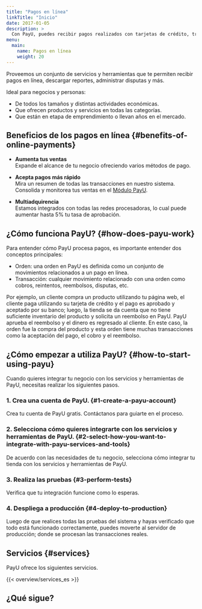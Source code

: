 ```yaml
---
title: "Pagos en línea"
linkTitle: "Inicio"
date: 2017-01-05
description: >
  Con PayU, puedes recibir pagos realizados con tarjetas de crédito, transferencias bancarias, efectivo y más.
menu:
  main:
    name: Pagos en línea
    weight: 20     
---
```


Proveemos un conjunto de servicios y herramientas que te permiten recibir pagos en línea, descargar reportes, administrar disputas y más.

Ideal para negocios y personas:

* De todos los tamaños y distintas actividades económicas.
* Que ofrecen productos y servicios en todas las categorías.
* Que están en etapa de emprendimiento o llevan años en el mercado.

## Beneficios de los pagos en línea {#benefits-of-online-payments}
* **Aumenta tus ventas**</br>
Expande el alcance de tu negocio ofreciendo varios métodos de pago.

* **Acepta pagos más rápido**</br>
Mira un resumen de todas las transacciones en nuestro sistema. Consolida y monitorea tus ventas en el [Módulo PayU]().

* **Multiadquirencia**</br>
Estamos integrados con todas las redes procesadoras, lo cual puede aumentar hasta 5% tu tasa de aprobación.

## ¿Cómo funciona PayU? {#how-does-payu-work}
Para entender cómo PayU procesa pagos, es importante entender dos conceptos principales:

* Orden: una orden en PayU es definida como un conjunto de movimientos relacionados a un pago en línea.
* Transacción: cualquier movimiento relacionado con una orden como cobros, reintentos, reembolsos, disputas, etc.

Por ejemplo, un cliente compra un producto utilizando tu página web, el cliente paga utilizando su tarjeta de crédito y el pago es aprobado y aceptado por su banco; luego, la tienda se da cuenta que no tiene suficiente inventario del producto y solicita un reembolso en PayU. PayU aprueba el reembolso y el dinero es regresado al cliente. En este caso, la orden fue la compra del producto y esta orden tiene muchas transacciones como la aceptación del pago, el cobro y el reembolso.

## ¿Cómo empezar a utiliza PayU? {#how-to-start-using-payu}
Cuando quieres integrar tu negocio con los servicios y herramientas de PayU, necesitas realizar los siguientes pasos.

### 1. Crea una cuenta de PayU. {#1-create-a-payu-account}
Crea tu cuenta de PayU gratis. Contáctanos para guiarte en el proceso.

### 2. Selecciona cómo quieres integrarte con los servicios y herramientas de PayU. {#2-select-how-you-want-to-integrate-with-payu-services-and-tools}
De acuerdo con las necesidades de tu negocio, selecciona cómo integrar tu tienda con los servicios y herramientas de PayU.

### 3. Realiza las pruebas {#3-perform-tests}
Verifica que tu integración funcione como lo esperas.

### 4. Despliega a producción {#4-deploy-to-production}
Luego de que realices todas las pruebas del sistema y hayas verificado que todo está funcionado correctamente, puedes moverte al servidor de producción; donde se procesan las transacciones reales.

## Servicios {#services}
PayU ofrece los siguientes servicios.

{{< overview/services_es >}}

## ¿Qué sigue?
